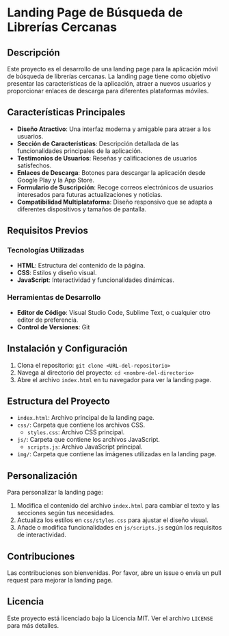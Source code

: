 # Landing Page de Búsqueda de Librerías Cercanas

## Descripción
Este proyecto es el desarrollo de una landing page para la aplicación móvil de búsqueda de librerías cercanas. La landing page tiene como objetivo presentar las características de la aplicación, atraer a nuevos usuarios y proporcionar enlaces de descarga para diferentes plataformas móviles.

## Características Principales
- **Diseño Atractivo**: Una interfaz moderna y amigable para atraer a los usuarios.
- **Sección de Características**: Descripción detallada de las funcionalidades principales de la aplicación.
- **Testimonios de Usuarios**: Reseñas y calificaciones de usuarios satisfechos.
- **Enlaces de Descarga**: Botones para descargar la aplicación desde Google Play y la App Store.
- **Formulario de Suscripción**: Recoge correos electrónicos de usuarios interesados para futuras actualizaciones y noticias.
- **Compatibilidad Multiplataforma**: Diseño responsivo que se adapta a diferentes dispositivos y tamaños de pantalla.

## Requisitos Previos

### Tecnologías Utilizadas
- **HTML**: Estructura del contenido de la página.
- **CSS**: Estilos y diseño visual.
- **JavaScript**: Interactividad y funcionalidades dinámicas.

### Herramientas de Desarrollo
- **Editor de Código**: Visual Studio Code, Sublime Text, o cualquier otro editor de preferencia.
- **Control de Versiones**: Git

## Instalación y Configuración

1. Clona el repositorio: `git clone <URL-del-repositorio>`
2. Navega al directorio del proyecto: `cd <nombre-del-directorio>`
3. Abre el archivo `index.html` en tu navegador para ver la landing page.

## Estructura del Proyecto
- `index.html`: Archivo principal de la landing page.
- `css/`: Carpeta que contiene los archivos CSS.
  - `styles.css`: Archivo CSS principal.
- `js/`: Carpeta que contiene los archivos JavaScript.
  - `scripts.js`: Archivo JavaScript principal.
- `img/`: Carpeta que contiene las imágenes utilizadas en la landing page.

## Personalización

Para personalizar la landing page:
1. Modifica el contenido del archivo `index.html` para cambiar el texto y las secciones según tus necesidades.
2. Actualiza los estilos en `css/styles.css` para ajustar el diseño visual.
3. Añade o modifica funcionalidades en `js/scripts.js` según los requisitos de interactividad.

## Contribuciones
Las contribuciones son bienvenidas. Por favor, abre un issue o envía un pull request para mejorar la landing page.

## Licencia
Este proyecto está licenciado bajo la Licencia MIT. Ver el archivo `LICENSE` para más detalles.
